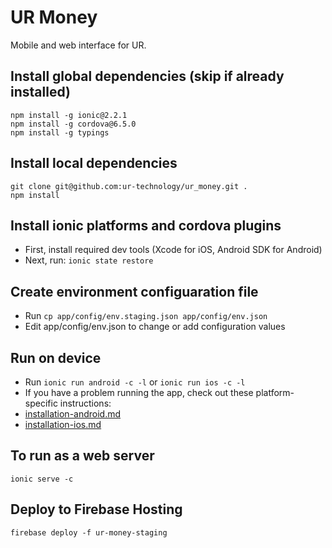 # UR Money

Mobile and web interface for UR.

## Install global dependencies (skip if already installed)
```script
npm install -g ionic@2.2.1
npm install -g cordova@6.5.0
npm install -g typings
```

## Install local dependencies
```script
git clone git@github.com:ur-technology/ur_money.git .
npm install
```

## Install ionic platforms and cordova plugins
* First, install required dev tools (Xcode for iOS, Android SDK for Android)
* Next, run: `ionic state restore`

## Create environment configuaration file
* Run `cp app/config/env.staging.json app/config/env.json`
* Edit app/config/env.json to change or add configuration values

## Run on device
* Run `ionic run android -c -l` or `ionic run ios -c -l`
* If you have a problem running the app, check out these platform-specific instructions:
* [installation-android.md](doc/installation-android.md)
* [installation-ios.md](doc/installation-ios.md)

## To run as a web server
```script
ionic serve -c
```

## Deploy to Firebase Hosting
```script
firebase deploy -f ur-money-staging
```
